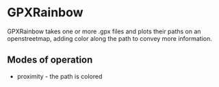 # GPXRainbow

GPXRainbow takes one or more .gpx files and plots their paths on an openstreetmap, adding color along the path to convey more information.

## Modes of operation

* proximity - the path is colored 